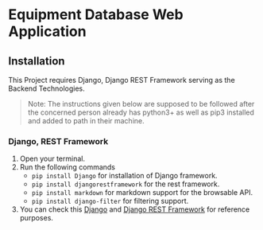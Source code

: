 # Equipment Database Web Application

## Installation

This Project requires Django, Django REST Framework serving as the Backend Technologies.

> Note: The instructions given below are supposed to be followed after the concerned person already has python3+ as well as pip3 installed and added to path in their machine.

### Django, REST Framework

1. Open your terminal.
2. Run the following commands 
   * ```pip install Django``` for installation of Django framework.
   * ```pip install djangorestframework``` for the rest framework.
   * ```pip install markdown``` for markdown support for the browsable API.
   * ```pip install django-filter``` for filtering support.
3. You can check this [Django](https://www.djangoproject.com/) and [Django REST Framework](https://www.django-rest-framework.org/) for reference purposes.
                                 
                                 
